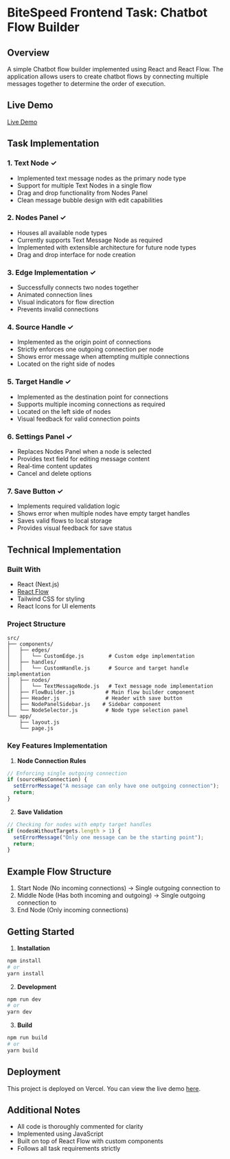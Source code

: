 # BiteSpeed Frontend Task: Chatbot Flow Builder

## Overview

A simple Chatbot flow builder implemented using React and React Flow. The application allows users to create chatbot flows by connecting multiple messages together to determine the order of execution.

## Live Demo
[Live Demo](https://bitespeed-frontend-task-beta.vercel.app)

## Task Implementation

### 1. Text Node ✓
- Implemented text message nodes as the primary node type
- Support for multiple Text Nodes in a single flow
- Drag and drop functionality from Nodes Panel
- Clean message bubble design with edit capabilities

### 2. Nodes Panel ✓
- Houses all available node types
- Currently supports Text Message Node as required
- Implemented with extensible architecture for future node types
- Drag and drop interface for node creation

### 3. Edge Implementation ✓
- Successfully connects two nodes together
- Animated connection lines
- Visual indicators for flow direction
- Prevents invalid connections

### 4. Source Handle ✓
- Implemented as the origin point of connections
- Strictly enforces one outgoing connection per node
- Shows error message when attempting multiple connections
- Located on the right side of nodes

### 5. Target Handle ✓
- Implemented as the destination point for connections
- Supports multiple incoming connections as required
- Located on the left side of nodes
- Visual feedback for valid connection points

### 6. Settings Panel ✓
- Replaces Nodes Panel when a node is selected
- Provides text field for editing message content
- Real-time content updates
- Cancel and delete options

### 7. Save Button ✓
- Implements required validation logic
- Shows error when multiple nodes have empty target handles
- Saves valid flows to local storage
- Provides visual feedback for save status

## Technical Implementation

### Built With
- React (Next.js)
- [React Flow](https://reactflow.dev/)
- Tailwind CSS for styling
- React Icons for UI elements

### Project Structure
```
src/
├── components/
│   ├── edges/
│   │   └── CustomEdge.js        # Custom edge implementation
│   ├── handles/
│   │   └── CustomHandle.js      # Source and target handle implementation
│   ├── nodes/
│   │   └── TextMessageNode.js   # Text message node implementation
│   ├── FlowBuilder.js          # Main flow builder component
│   ├── Header.js               # Header with save button
│   ├── NodePanelSidebar.js    # Sidebar component
│   └── NodeSelector.js         # Node type selection panel
└── app/
    ├── layout.js
    └── page.js
```

### Key Features Implementation

1. **Node Connection Rules**
```javascript
// Enforcing single outgoing connection
if (sourceHasConnection) {
  setErrorMessage("A message can only have one outgoing connection");
  return;
}
```

2. **Save Validation**
```javascript
// Checking for nodes with empty target handles
if (nodesWithoutTargets.length > 1) {
  setErrorMessage("Only one message can be the starting point");
  return;
}
```

## Example Flow Structure
1. Start Node (No incoming connections)
   → Single outgoing connection to
2. Middle Node (Has both incoming and outgoing)
   → Single outgoing connection to
3. End Node (Only incoming connections)

## Getting Started

1. **Installation**
```bash
npm install
# or
yarn install
```

2. **Development**
```bash
npm run dev
# or
yarn dev
```

3. **Build**
```bash
npm run build
# or
yarn build
```

## Deployment

This project is deployed on Vercel. You can view the live demo [here](https://bitespeed-frontend-task-beta.vercel.app).

## Additional Notes

- All code is thoroughly commented for clarity
- Implemented using JavaScript
- Built on top of React Flow with custom components
- Follows all task requirements strictly

